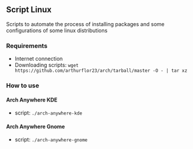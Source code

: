 ## Script Linux

Scripts to automate the process of installing packages and some configurations of some linux distributions

### Requirements
- Internet connection
- Downloading scripts: `wget https://github.com/arthurflor23/arch/tarball/master -O - | tar xz`

### How to use

#### Arch Anywhere KDE
- script: `./arch-anywhere-kde`

#### Arch Anywhere Gnome
- script: `./arch-anywhere-gnome`